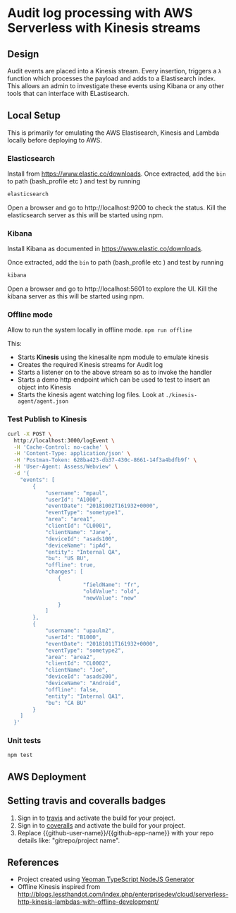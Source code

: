
# Audit log processing with AWS Serverless with Kinesis streams



## Design

Audit events are placed into a Kinesis stream. Every insertion, triggers a `λ` function which processes the payload and adds to a Elastisearch index.
This allows an admin to investigate these events using Kibana or any other tools that can interface with ELastisearch.


## Local Setup

This is primarily for emulating the AWS Elastisearch, Kinesis and Lambda locally before deploying to AWS.

### Elasticsearch
Install from https://www.elastic.co/downloads. 
Once extracted, add the `bin` to path (bash_profile etc ) and test by running 
```sh
elasticsearch
```
Open a browser and go to http://localhost:9200 to check the status. 
Kill the elasticsearch server as this will be started using npm.

### Kibana

Install Kibana as documented in https://www.elastic.co/downloads. 

Once extracted, add the `bin` to path (bash_profile etc ) and test by running 
```sh
kibana
```
Open a browser and go to http://localhost:5601 to explore the UI. 
Kill the kibana server as this will be started using npm.


### Offline mode

Allow to run the system locally in offline mode.
`npm run offline`

This:
- Starts **Kinesis** using the kinesalite npm module to emulate kinesis
- Creates the required Kinesis streams for Audit log
- Starts a listener on to the above stream so as to invoke the handler
- Starts a demo http endpoint which can be used to test to insert an object into Kinesis
- Starts the kinesis agent watching log files. Look at `./kinesis-agent/agent.json`


### Test Publish to Kinesis
```sh
curl -X POST \
  http://localhost:3000/logEvent \
  -H 'Cache-Control: no-cache' \
  -H 'Content-Type: application/json' \
  -H 'Postman-Token: 628ba423-db37-430c-8661-14f3a4bdfb9f' \
  -H 'User-Agent: Assess/Webview' \
  -d '{
    "events": [
        {
            "username": "mpaul",
            "userId": "A1000",
            "eventDate": "20181002T161932+0000",
            "eventType": "sometype1",
            "area": "area1",
            "clientId": "CL0001",
            "clientName": "Jane",
            "deviceId": "asads100",
            "deviceName": "ipAd",
            "entity": "Internal QA",
            "bu": "US BU",
            "offline": true,
            "changes": [
                {
                        "fieldName": "fr",
                        "oldValue": "old",
                        "newValue": "new"
                }
            ]
        },
        {
            "username": "upaulm2",
            "userId": "B1000",
            "eventDate": "20181011T161932+0000",
            "eventType": "sometype2",
            "area": "area2",
            "clientId": "CL0002",
            "clientName": "Joe",
            "deviceId": "asads200",
            "deviceName": "Android",
            "offline": false,
            "entity": "Internal QA1",
            "bu": "CA BU"
        }
    ]
  }'
```

### Unit tests

`npm test`

## AWS Deployment



## Setting travis and coveralls badges
1. Sign in to [travis](https://travis-ci.org/) and activate the build for your project.
2. Sign in to [coveralls](https://coveralls.io/) and activate the build for your project.
3. Replace {{github-user-name}}/{{github-app-name}} with your repo details like: "gitrepo/project name".


## References 
 - Project created using [Yeoman TypeScript NodeJS Generator](https://github.com/ospatil/generator-node-typescript#readme)
 - Offline Kinesis inspired from http://blogs.lessthandot.com/index.php/enterprisedev/cloud/serverless-http-kinesis-lambdas-with-offline-development/
